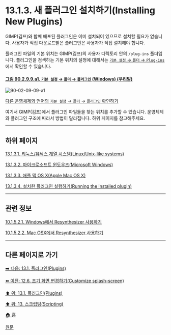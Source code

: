 # 13.1.3. 새 플러그인 설치하기(Installing New Plugins)
GIMP(김프)와 함꼐 배포된 플러그인은 이미 설치되어 있으므로 설치할 필요가 없습니다. 사용자가 직접 다운로드받은 플러그인은 사용자가 직접 설치해야 합니다.

플러그인 파일의 기본 위치는 GIMP(김프)의 사용자 디렉토리 안의 `/plug-ins` 폴더입니다. 플러그인을 검색하는 기본 위치의 설정에 대해서는 [`기본 설정` → `폴더` → `Plug-ins`](./12-01-25-data-folders.md)에서 확인할 수 있습니다.

<a id="90-02-09-09-a1"></a>

#### [그림 90.2.9.9.a1. `기본 설정` → `폴더` → `플러그인` (Windows) (우리말)](./90-02-09-09-plugins.md#90-02-09-09-a1)
![90-02-09-09-a1](https://github.com/wonder13662/gimp/assets/15767104/d22a874c-5012-4210-966f-25f2293caca0)

[다른 운영체제와 언어의 `기본 설정` → `폴더` → `플러그인` 확인하기](./90-02-09-09-plugins.md#90-02-09-09-a2)

여기서 GIMP(김프)에서 플러그인 파일들을 찾는 위치를 추가할 수 있습니다. 운영체제와 플러그인 구조에 따라서 방법이 달라집니다. 하위 페이지를 참고해주세요.

***

## 하위 페이지

[13.1.3.1. 리눅스/유닉스 계열 시스템(Linux/Unix-like systems)](./13-01-03-01-linux_unix_like_systems.md)

[13.1.3.2. 마이크로소프트 윈도우즈(Microsoft Windows)](./13-01-03-02-microsoft_windows.md)

[13.1.3.3. 애플 맥 OS X(Apple Mac OS X)](./13-01-03-03-apple_mac_osx.md)

[13.1.3.4. 설치한 플러그인 실행하기(Running the installed plugin)](./13-01-03-04-running_the_installed_plugin.md)

***

## 관련 정보

[10.1.5.2.1. Windows에서 Resynthesizer 사용하기](./10-01-05-02-01-resynthesizer_on_windows.md)

[10.1.5.2.2. Mac OSX에서 Resynthesizer 사용하기](./10-01-05-02-02-resynthesizer_on_mac.md)

***

## 다른 페이지로 가기

[➡️ 다음: 13.1. 플러그인(Plugins)](./13-01-00-plugins.md)

[⬅️ 이전: 12.6. 초기 화면 변경하기(Customize splash-screen)](./12-06-customize-splash-screen.md)

[⬆️ 위: 13.1. 플러그인(Plugins)](./13-01-00-plugins.md)

[⬆️ 위: 13. 스크립팅(Scripting)](./13-00-scripting.md)

[🏠 홈](./00-home.md)

[원문](https://docs.gimp.org/2.10/ko/gimp-scripting.html#gimp-concepts-plugins)
